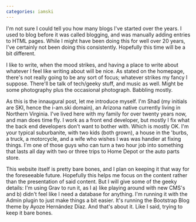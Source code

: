 ```yaml
---
categories: iamski
---
```


I'm not sure I could tell you how many blogs I've started over the years. I used
to blog before it was called blogging, and was manually adding entries to HTML
pages. While I might have been doing this for well over 20 years, I've certainly
not been doing this consistently. Hopefully this time will be a bit different.

I like to write, when the mood strikes, and having a place to write about
whatever I feel like writing about will be nice. As stated on the homepage,
there's not really going to be any sort of focus; whatever strikes my fancy I
suppose. There'll be talk of tech/geeky stuff, and music as well. Might be some
photography plus the occasional photograph. Babbling mostly.

As this is the innaugural post, let me introduce myself. I'm Shad (my initials
are SKI, hence the i-am.ski domain), an Arizona native currently living in
Northern Virginia. I've lived here with my family for over twenty years now, and
man does time fly. I work as a front end developer, but mostly I fix what the
back end developers don't want to bother with. Which is mostly OK. I'm your
typical suburbanite, with two kids (both grown), a house in the 'burbs, a truck,
a motorcycle, and a wife who wishes I was was handier at fixing things. I'm one
of those guys who can turn a two hour job into something that lasts all day with
two or three trips to Home Depot or the auto parts store.

This website itself is pretty bare bones, and I plan on keeping it that way for
the foreseeable future. Hopefully this helps me focus on the content rather than
the presentation of said content. But I will give some of the geeky details: I'm
using Grav to run it, as I a) like playing around with new CMS's and b) didn't
feel like I need a database for anything. I'm running it with the Admin plugin
to just make things a bit easier. It's running the Bootstrap Blog theme by Ayoze
Hernández Díaz.
And that's about it. Like I said, trying to keep it bare bones.
